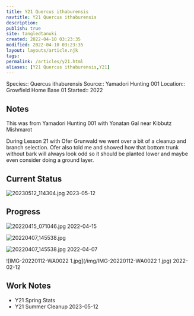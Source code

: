 ```yaml
---
title: Y21 Quercus ithaburensis
navtitle: Y21 Quercus ithaburensis
description: 
publish: true
site: tangledtanuki
created: 2022-04-10 03:23:35
modified: 2022-04-10 03:23:35
layout: layouts/article.njk
tags: 
permalink: /articles/y21.html
aliases: [Y21 Quercus ithaburensis,Y21]
---
```


Species:: Quercus ithaburensis
Source:: Yamadori Hunting 001
Location:: Growfield Home Base 01
Started:: 2022

## Notes

This was from Yamadori Hunting 001 with Yonatan Gal near  Kibbutz Mishmarot

During Lesson 21 with Ofer Grunwald we went over a bit of a cleanup and branch selection. Ofer also told me and showed how that bottom trunk without bark will always look odd so it should be planted lower and maybe even consider doing a ground layer.
## Current Status

![20230512_114304.jpg](/img/20230512_114304.jpg)
2023-05-12

## Progress

![20220415_071046.jpg](/img/20220415_071046.jpg)
2022-04-15

![20220407_145538.jpg](/img/20220407_145538.jpg)

![20220407_145538.jpg](/img/20220407_145538.jpg)
2022-04-07

![IMG-20220112-WA0022 1.jpg](/img/IMG-20220112-WA0022 1.jpg)
2022-02-12

## Work Notes

- Y21 Spring Stats
- Y21 Summer Cleanup 2023-05-12

